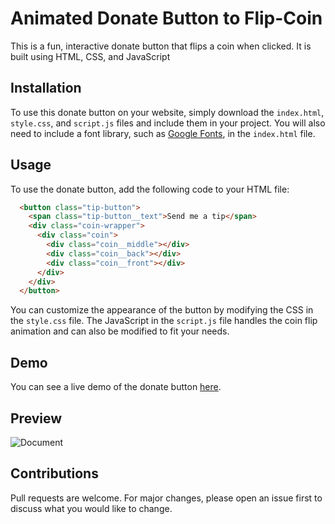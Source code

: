 # Animated Donate Button to Flip-Coin
This is a fun, interactive donate button that flips a coin when clicked. It is built using HTML, CSS, and JavaScript

## Installation
To use this donate button on your website, simply download the `index.html`, `style.css`, and `script.js` files and include them in your project. You will also need to include a font library, such as [Google Fonts](https://fonts.google.com/), in the `index.html` file.

## Usage
To use the donate button, add the following code to your HTML file:
```HTML
  <button class="tip-button">
    <span class="tip-button__text">Send me a tip</span>
    <div class="coin-wrapper">
      <div class="coin">
        <div class="coin__middle"></div>
        <div class="coin__back"></div>
        <div class="coin__front"></div>
      </div>
    </div>
  </button>
```
You can customize the appearance of the button by modifying the CSS in the `style.css` file. The JavaScript in the `script.js` file handles the coin flip animation and can also be modified to fit your needs.

## Demo
You can see a live demo of the donate button [here](https://aarzoo75.github.io/Donate-Button-to-Flip-Coin-Animation/).

## Preview
![Document](https://user-images.githubusercontent.com/59678435/193764901-e0bc434e-1658-4ec7-a1cb-a1aa080b969e.png)

## Contributions
Pull requests are welcome. For major changes, please open an issue first to discuss what you would like to change.
